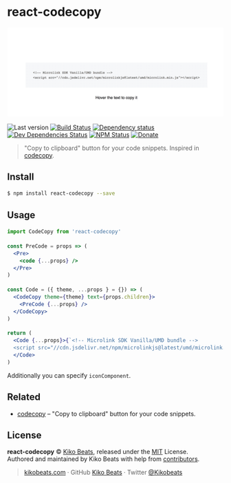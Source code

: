 # react-codecopy

<p align="center">
  <img src="demo.gif" alt="react-codecopy">
</p>

![Last version](https://img.shields.io/github/tag/Kikobeats/react-codecopy.svg?style=flat-square)
[![Build Status](https://img.shields.io/travis/Kikobeats/react-codecopy/master.svg?style=flat-square)](https://travis-ci.org/Kikobeats/react-codecopy)
[![Dependency status](https://img.shields.io/david/Kikobeats/react-codecopy.svg?style=flat-square)](https://david-dm.org/Kikobeats/react-codecopy)
[![Dev Dependencies Status](https://img.shields.io/david/dev/Kikobeats/react-codecopy.svg?style=flat-square)](https://david-dm.org/Kikobeats/react-codecopy#info=devDependencies)
[![NPM Status](https://img.shields.io/npm/dm/react-codecopy.svg?style=flat-square)](https://www.npmjs.org/package/react-codecopy)
[![Donate](https://img.shields.io/badge/donate-paypal-blue.svg?style=flat-square)](https://paypal.me/Kikobeats)

> "Copy to clipboard" button for your code snippets. Inspired in [codecopy](https://github.com/zenorocha/codecopy).


## Install

```bash
$ npm install react-codecopy --save
```

## Usage


```jsx
import CodeCopy from 'react-codecopy'

const PreCode = props => (
  <Pre>
    <code {...props} />
  </Pre>
)

const Code = ({ theme, ...props } = {}) => (
  <CodeCopy theme={theme} text={props.children}>
    <PreCode {...props} />
  </CodeCopy>
)

return (
  <Code {...props}>{`<!-- Microlink SDK Vanilla/UMD bundle -->
  <script src="//cdn.jsdelivr.net/npm/microlinkjs@latest/umd/microlink.min.js"></script>`}
  </Code>
)
```

Additionally you can specify `iconComponent`.

## Related

- [codecopy](https://github.com/Kikobeats/codecopy) – "Copy to clipboard" button for your code snippets.

## License

**react-codecopy** © [Kiko Beats](https://kikobeats.com), released under the [MIT](https://github.com/Kikobeats/react-codecopy/blob/master/LICENSE.md) License.<br>
Authored and maintained by Kiko Beats with help from [contributors](https://github.com/Kikobeats/react-codecopy/contributors).

> [kikobeats.com](https://kikobeats.com) · GitHub [Kiko Beats](https://github.com/Kikobeats) · Twitter [@Kikobeats](https://twitter.com/Kikobeats)

